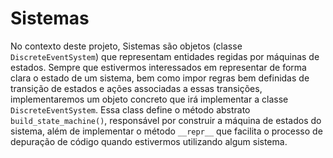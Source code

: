 # Sistemas 

No contexto deste projeto, Sistemas são objetos (classe `DiscreteEventSystem`) que representam entidades regidas por
máquinas de estados. Sempre que estivermos interessados em representar de forma clara o estado de um sistema, 
bem como impor regras bem definidas de transição de estados e ações associadas a essas transições, implementaremos um 
objeto concreto que irá implementar a classe `DiscreteEventSystem`. Essa class define o método abstrato
`build_state_machine()`, responsável por construir a máquina de estados do sistema, além de implementar o método
`__repr__` que facilita o processo de depuração de código quando estivermos utilizando algum sistema.
